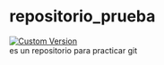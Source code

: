repositorio_prueba
==================
[![Custom Version](https://badge.fury.io/rb/youtube_it.png)](http://badge.fury.io/rb/youtube_it) <br>
es un repositorio para practicar git
